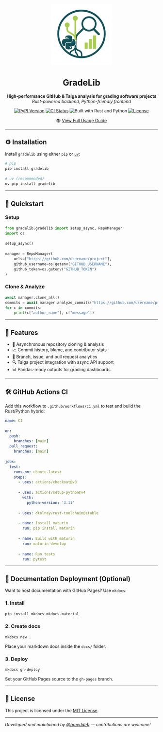 
<p align="center">
  <img src="assets/gradelib_e.png" alt="GradeLib Logo" width="200"/>
</p>

<h1 align="center">GradeLib</h1>

<p align="center">
  <strong>High-performance GitHub & Taiga analysis for grading software projects</strong><br>
  <em>Rust-powered backend, Python-friendly frontend</em>
</p>

<p align="center">
  <a href="https://pypi.org/project/gradelib/"><img src="https://img.shields.io/pypi/v/gradelib.svg" alt="PyPI Version"></a>
  <a href="https://github.com/bmeddeb/gradelib/actions"><img src="https://github.com/bmeddeb/gradelib/actions/workflows/ci.yml/badge.svg" alt="CI Status"></a>
  <img src="https://img.shields.io/badge/Built%20with-Rust%20%26%20Python-orange.svg" alt="Built with Rust and Python">
  <a href="https://github.com/bmeddeb/gradelib/blob/main/LICENSE"><img src="https://img.shields.io/github/license/bmeddeb/gradelib" alt="License"></a>
</p>

<p align="center">
  📚 <a href="https://bmeddeb.github.io/gradelib/">View Full Usage Guide</a>
</p>

---

## ⚙️ Installation

Install `gradelib` using either `pip` or [`uv`](https://github.com/astral-sh/uv):

```bash
# pip
pip install gradelib

# uv (recommended)
uv pip install gradelib

```

---

## 🚀 Quickstart

### Setup

```python
from gradelib.gradelib import setup_async, RepoManager
import os

setup_async()

manager = RepoManager(
    urls=["https://github.com/username/project"],
    github_username=os.getenv("GITHUB_USERNAME"),
    github_token=os.getenv("GITHUB_TOKEN")
)
```

### Clone & Analyze

```python
await manager.clone_all()
commits = await manager.analyze_commits("https://github.com/username/project")
for c in commits:
    print(c["author_name"], c["message"])
```

---

## 🧠 Features

- 🚀 Asynchronous repository cloning & analysis
- 📈 Commit history, blame, and contributor stats
- 🌿 Branch, issue, and pull request analytics
- 🔍 Taiga project integration with async API support
- 📊 Pandas-ready outputs for grading dashboards

---

## 🛠 GitHub Actions CI

Add this workflow to `.github/workflows/ci.yml` to test and build the Rust/Python hybrid:

```yaml
name: CI

on:
  push:
    branches: [main]
  pull_request:
    branches: [main]

jobs:
  test:
    runs-on: ubuntu-latest
    steps:
      - uses: actions/checkout@v3

      - uses: actions/setup-python@v4
        with:
          python-version: '3.11'

      - uses: dtolnay/rust-toolchain@stable

      - name: Install maturin
        run: pip install maturin

      - name: Build with maturin
        run: maturin develop

      - name: Run tests
        run: pytest
```

---

## 📘 Documentation Deployment (Optional)

Want to host documentation with GitHub Pages? Use `mkdocs`:

### 1. Install

```bash
pip install mkdocs mkdocs-material
```

### 2. Create docs

```bash
mkdocs new .
```

Place your markdown docs inside the `docs/` folder.

### 3. Deploy

```bash
mkdocs gh-deploy
```

Set your GitHub Pages source to the `gh-pages` branch.

---

## 📄 License

This project is licensed under the [MIT License](https://github.com/bmeddeb/gradelib/blob/main/LICENSE).

---

_Developed and maintained by [@bmeddeb](https://github.com/bmeddeb) — contributions are welcome!_
```
